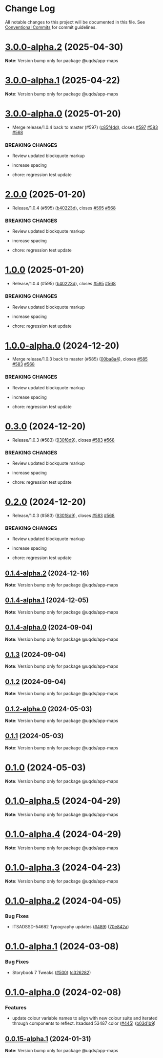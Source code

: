 # Change Log

All notable changes to this project will be documented in this file.
See [Conventional Commits](https://conventionalcommits.org) for commit guidelines.

# [3.0.0-alpha.2](https://github.com/uq-its-ss/design-system/compare/@uqds/app-maps@3.0.0-alpha.1...@uqds/app-maps@3.0.0-alpha.2) (2025-04-30)

**Note:** Version bump only for package @uqds/app-maps

# [3.0.0-alpha.1](https://github.com/uq-its-ss/design-system/compare/@uqds/app-maps@3.0.0-alpha.0...@uqds/app-maps@3.0.0-alpha.1) (2025-04-22)

**Note:** Version bump only for package @uqds/app-maps

# [3.0.0-alpha.0](https://github.com/uq-its-ss/design-system/compare/@uqds/app-maps@1.0.0-alpha.0...@uqds/app-maps@3.0.0-alpha.0) (2025-01-20)

- Merge release/1.0.4 back to master (#597) ([c85f4dd](https://github.com/uq-its-ss/design-system/commit/c85f4dd04601bad019d83edeb680dd919fd1aebb)), closes [#597](https://github.com/uq-its-ss/design-system/issues/597) [#583](https://github.com/uq-its-ss/design-system/issues/583) [#568](https://github.com/uq-its-ss/design-system/issues/568)

### BREAKING CHANGES

- Review updated blockquote markup

- increase spacing

- chore: regression test update

# [2.0.0](https://github.com/uq-its-ss/design-system/compare/@uqds/app-maps@0.3.0...@uqds/app-maps@2.0.0) (2025-01-20)

- Release/1.0.4 (#595) ([b40223d](https://github.com/uq-its-ss/design-system/commit/b40223d819d456f67620dfd880380b85214c4103)), closes [#595](https://github.com/uq-its-ss/design-system/issues/595) [#568](https://github.com/uq-its-ss/design-system/issues/568)

### BREAKING CHANGES

- Review updated blockquote markup

- increase spacing

- chore: regression test update

# [1.0.0](https://github.com/uq-its-ss/design-system/compare/@uqds/app-maps@0.3.0...@uqds/app-maps@1.0.0) (2025-01-20)

- Release/1.0.4 (#595) ([b40223d](https://github.com/uq-its-ss/design-system/commit/b40223d819d456f67620dfd880380b85214c4103)), closes [#595](https://github.com/uq-its-ss/design-system/issues/595) [#568](https://github.com/uq-its-ss/design-system/issues/568)

### BREAKING CHANGES

- Review updated blockquote markup

- increase spacing

- chore: regression test update

# [1.0.0-alpha.0](https://github.com/uq-its-ss/design-system/compare/@uqds/app-maps@0.1.4-alpha.2...@uqds/app-maps@1.0.0-alpha.0) (2024-12-20)

- Merge release/1.0.3 back to master (#585) ([00ba8a4](https://github.com/uq-its-ss/design-system/commit/00ba8a439019ed08ab357499c758be419f50f150)), closes [#585](https://github.com/uq-its-ss/design-system/issues/585) [#583](https://github.com/uq-its-ss/design-system/issues/583) [#568](https://github.com/uq-its-ss/design-system/issues/568)

### BREAKING CHANGES

- Review updated blockquote markup

- increase spacing

- chore: regression test update

# [0.3.0](https://github.com/uq-its-ss/design-system/compare/@uqds/app-maps@0.1.4-alpha.0...@uqds/app-maps@0.3.0) (2024-12-20)

- Release/1.0.3 (#583) ([930f8d9](https://github.com/uq-its-ss/design-system/commit/930f8d97b814748829f45194e1b5009680ee7890)), closes [#583](https://github.com/uq-its-ss/design-system/issues/583) [#568](https://github.com/uq-its-ss/design-system/issues/568)

### BREAKING CHANGES

- Review updated blockquote markup

- increase spacing

- chore: regression test update

# [0.2.0](https://github.com/uq-its-ss/design-system/compare/@uqds/app-maps@0.1.4-alpha.0...@uqds/app-maps@0.2.0) (2024-12-20)

- Release/1.0.3 (#583) ([930f8d9](https://github.com/uq-its-ss/design-system/commit/930f8d97b814748829f45194e1b5009680ee7890)), closes [#583](https://github.com/uq-its-ss/design-system/issues/583) [#568](https://github.com/uq-its-ss/design-system/issues/568)

### BREAKING CHANGES

- Review updated blockquote markup

- increase spacing

- chore: regression test update

## [0.1.4-alpha.2](https://github.com/uq-its-ss/design-system/compare/@uqds/app-maps@0.1.4-alpha.1...@uqds/app-maps@0.1.4-alpha.2) (2024-12-16)

**Note:** Version bump only for package @uqds/app-maps

## [0.1.4-alpha.1](https://github.com/uq-its-ss/design-system/compare/@uqds/app-maps@0.1.4-alpha.0...@uqds/app-maps@0.1.4-alpha.1) (2024-12-05)

**Note:** Version bump only for package @uqds/app-maps

## [0.1.4-alpha.0](https://github.com/uq-its-ss/design-system/compare/@uqds/app-maps@0.1.3...@uqds/app-maps@0.1.4-alpha.0) (2024-09-04)

**Note:** Version bump only for package @uqds/app-maps

## [0.1.3](https://github.com/uq-its-ss/design-system/compare/@uqds/app-maps@0.1.2-alpha.0...@uqds/app-maps@0.1.3) (2024-09-04)

**Note:** Version bump only for package @uqds/app-maps

## [0.1.2](https://github.com/uq-its-ss/design-system/compare/@uqds/app-maps@0.1.2-alpha.0...@uqds/app-maps@0.1.2) (2024-09-04)

**Note:** Version bump only for package @uqds/app-maps

## [0.1.2-alpha.0](https://github.com/uq-its-ss/design-system/compare/@uqds/app-maps@0.1.0-alpha.5...@uqds/app-maps@0.1.2-alpha.0) (2024-05-03)

**Note:** Version bump only for package @uqds/app-maps

## [0.1.1](https://github.com/uq-its-ss/design-system/compare/@uqds/app-maps@0.1.0-alpha.5...@uqds/app-maps@0.1.1) (2024-05-03)

**Note:** Version bump only for package @uqds/app-maps

# [0.1.0](https://github.com/uq-its-ss/design-system/compare/@uqds/app-maps@0.1.0-alpha.5...@uqds/app-maps@0.1.0) (2024-05-03)

**Note:** Version bump only for package @uqds/app-maps

# [0.1.0-alpha.5](https://github.com/uq-its-ss/design-system/compare/@uqds/app-maps@0.1.0-alpha.4...@uqds/app-maps@0.1.0-alpha.5) (2024-04-29)

**Note:** Version bump only for package @uqds/app-maps

# [0.1.0-alpha.4](https://github.com/uq-its-ss/design-system/compare/@uqds/app-maps@0.1.0-alpha.3...@uqds/app-maps@0.1.0-alpha.4) (2024-04-29)

**Note:** Version bump only for package @uqds/app-maps

# [0.1.0-alpha.3](https://github.com/uq-its-ss/design-system/compare/@uqds/app-maps@0.1.0-alpha.2...@uqds/app-maps@0.1.0-alpha.3) (2024-04-23)

**Note:** Version bump only for package @uqds/app-maps

# [0.1.0-alpha.2](https://github.com/uq-its-ss/design-system/compare/@uqds/app-maps@0.1.0-alpha.1...@uqds/app-maps@0.1.0-alpha.2) (2024-04-05)

### Bug Fixes

- ITSADSSD-54682 Typography updates ([#489](https://github.com/uq-its-ss/design-system/issues/489)) ([70e842a](https://github.com/uq-its-ss/design-system/commit/70e842a1552cddc9c63452ae63bae91b380f420b))

# [0.1.0-alpha.1](https://github.com/uq-its-ss/design-system/compare/@uqds/app-maps@0.1.0-alpha.0...@uqds/app-maps@0.1.0-alpha.1) (2024-03-08)

### Bug Fixes

- Storybook 7 Tweaks ([#500](https://github.com/uq-its-ss/design-system/issues/500)) ([c326282](https://github.com/uq-its-ss/design-system/commit/c32628230f63775c1e9212a9f8c272d4a88c520a))

# [0.1.0-alpha.0](https://github.com/uq-its-ss/design-system/compare/@uqds/app-maps@0.0.15-alpha.1...@uqds/app-maps@0.1.0-alpha.0) (2024-02-08)

### Features

- update colour variable names to align with new colour suite and iterated through components to reflect. Itsadssd 53487 color ([#445](https://github.com/uq-its-ss/design-system/issues/445)) ([b03d1b9](https://github.com/uq-its-ss/design-system/commit/b03d1b9a7944f4552750706b276405b0988abf90))

## [0.0.15-alpha.1](https://github.com/uq-its-ss/design-system/compare/@uqds/app-maps@0.0.15-alpha.0...@uqds/app-maps@0.0.15-alpha.1) (2024-01-31)

**Note:** Version bump only for package @uqds/app-maps
